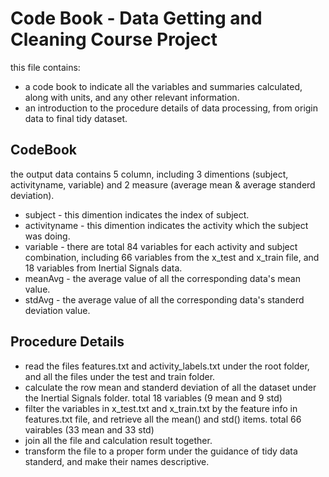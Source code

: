 # Code Book - Data Getting and Cleaning Course Project 
this file contains: 
* a code book to indicate all the variables and summaries calculated, along with units, and any other relevant information.
* an introduction to the procedure details of data processing, from origin data to final tidy dataset.

## CodeBook
the output data contains 5 column, including 3 dimentions (subject, activityname, variable) and 2 measure (average mean & average standerd deviation). 
* subject - this dimention indicates the index of subject. 
* activityname - this dimention indicates the activity which the subject was doing.
* variable - there are total 84 variables for each activity and subject combination, including 66 variables from the x_test and x_train file, and 18 variables from Inertial Signals data.
* meanAvg - the average value of all the corresponding data's mean value.
* stdAvg - the average value of all the corresponding data's standerd deviation value.

## Procedure Details
* read the files features.txt and activity_labels.txt under the root folder, and all the files under the test and train folder.
* calculate the row mean and standerd deviation of all the dataset under the Inertial Signals folder. total 18 variables (9 mean and 9 std)
* filter the variables in x_test.txt and x_train.txt by the feature info in features.txt file, and retrieve all the mean() and std() items. total 66 vairables (33 mean and 33 std)
* join all the file and calculation result together.
* transform the file to a proper form under the guidance of tidy data standerd, and make their names descriptive.
